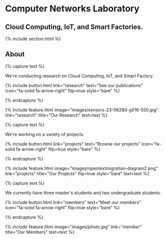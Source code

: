 ---
---

# Computer Networks Laboratory

## Cloud Computing, IoT, and Smart Factories.

{% include section.html %}

## About

{% capture text %}

We're conducting research on Cloud Computing, IoT, and Smart Factory.

{%
  include button.html
  link="research"
  text="See our publications"
  icon="fa-solid fa-arrow-right"
  flip=true
  style="bare"
%}

{% endcapture %}

{%
  include feature.html
  image="images/sensors-23-06280-g016-550.jpg"
  link="research"
  title="Our Research"
  text=text
%}

{% capture text %}

We're working on a variety of projects

{%
  include button.html
  link="projects"
  text="Browse our projects"
  icon="fa-solid fa-arrow-right"
  flip=true
  style="bare"
%}

{% endcapture %}

{%
  include feature.html
  image="images/opentextmigration-diagram2.png"
  link="projects"
  title="Our Projects"
  flip=true
  style="bare"
  text=text
%}

{% capture text %}

We currently have three master's students and two undergraduate students.

{%
  include button.html
  link="members"
  text="Meet our members"
  icon="fa-solid fa-arrow-right"
  flip=true
  style="bare"
%}

{% endcapture %}

{%
  include feature.html
  image="images/photo.jpg"
  link="member"
  title="Our Members"
  text=text
%}
